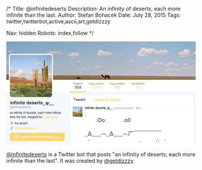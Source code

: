 /*
Title: @infinitedeserts
Description: An infinity of deserts, each more infinite than the last.
Author: Stefan Bohacek
Date: July 28, 2015
Tags: twitter,twitterbot,active,ascii,art,getdizzzy

Nav: hidden
Robots: index,follow
*/

[![](/content/bots/twitterbots/images/infinitedeserts.png)](https://twitter.com/infinitedeserts)

[@infinitedeserts](https://twitter.com/infinitedeserts) is a Twitter bot that posts "an infinity of deserts, each more infinite than the last". It was created by [@getdizzzy](https://twitter.com/getdizzzy).